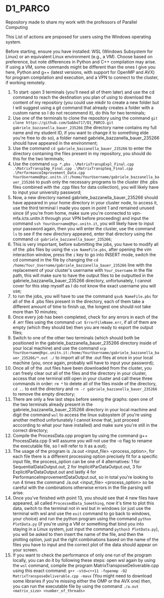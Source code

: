 # D1_PARCO
Repository made to share my work with the professors of Parallel Computing 

This List of actions are proposed for users using the Windows operating system.

Before starting, ensure you have installed: WSL (Windows Subsystem for Linux) or an equivalent Linux environment (e.g., a VM). Choose based on preference, but note differences in Python and C++ compilation may arise. If using a VM, some commands might be different than the ones I give you here, Python and g++ (latest versions, with support for OpenMP and AVX) for program compilation and execution, and a VPN to connect to the cluster, if working remotely.
1) To start: open 3 terminals (you'll need all of them later) and use the cd command to reach the destination you plan of using to download the content of my repository (you could use mkdir to create a new folder but I will suggest using a git command that already creates a folder with a custom name so I do not recommend it), do this for two terminals;
2) Use one of the terminals to clone the repository using the command ```git clone https://github.com/Gabbo717/D1_PARCO.git gabriele_bazzanella_bauer_235266``` (the directory name contains my full name and my student ID, if you want to change it to something elde you're free to do so), a folder named gabriele_bazzanella_bauer_235266 should have appeared in the environment;
3) Use the command ```cd gabriele_bazzanella_bauer_235266``` to enter the directory containing the files present in my repository, you should do this for the two terminals; 
4) Use the command ```scp *.pbs .\MatrixTranspExpl_Final.cpp .\MatrixTranspImp_Final.cpp .\MatrixTranspSeq_Final.cpp .\PerformanceImprovement_Data.cpp YourUsername@hpc.unitn.it:/home/YourUsername/gabriele_bazzanella_bauer_235266``` to push only the necessary programs to the cluster (the .pbs files combined with the .cpp files for data collection), you will likely have to input your university password;
5) Now, a new directory named gabriele_bazzanella_bauer_235266 should have appeared in your home directory in your cluster node, to access it, use the third terminal I made you open in point 1 and remained unused since (if you're from home, make sure you're connected to vpn-mfa.icts.unitn.it through your VPN before proceeding) and input the command ```ssh YourUsername@hpc.unitn.it```, you will likely have to input your password again, then you will enter the cluster, use the command ```ls``` to see if the new directory appeared, enter that directory using the command ```cd gabriele_bazzanella_bauer_235266```;
6) This is very important, before submitting the jobs, you have to modify all of the .pbs files by using the ```vim NameFile.pbs```, after opening the vim interaction window, press the ```i``` key to go into INSERT mode, switch the cd command in the file by changing the ```cd /home/Your_Username/gabriele_bazzanella_bauer_235266``` line with the replacement of your cluster's username with ```Your_Username``` in the file path, this will make sure to have the output files to be outputted in the gabriele_bazzanella_bauer_235266 directory, unfortunately, I cannot cover for this step myself as I do not know the exact username you will use;
7) to run the jobs, you will have to use the command ```qsub NameFile.pbs``` for all of the 4 .pbs files present in the directory, each of them take a different amount of time to finish up, the longest one should not take more than 10 minutes;
8) Once every job has been completed, check for any errors in each of the 4 .err files using the command ```cat ErrorFileName.err```, if all of them are empty (which they should be) then you are ready to export the output files;
9) Switch to one of the other two terminals (which should both be positioned in the gabriele_bazzanella_bauer_235266 directory inside of your local machine) and use the command ```scp YourUsername@hpc.unitn.it:/home/YourUsername/gabriele_bazzanella_bauer_235266/*.out ./``` to import all of the .out files at once in your local machine (you, once again, probably will have to input your password);
10) Once all of the .out files have been downloaded from the cluster, you can freely clear out all of the files and the directory in your cluster, access that one terminal still open in your cluster and call these three commands in order: ```rm *``` to delete all of the files inside of the directory, ```cd ..``` to exit the directory and ```rm -r gabriele_bazzanella_bauer_235266``` to remove the empty directory;
11) There are only a few last steps before seeing the graphs: open one of the two terminals already present in the gabriele_bazzanella_bauer_235266 directory in your local machine and digit the command ```wsl``` to access the linux subsystem (if you're using another method unfortunately I cannot know that, just proceed acccording to what your have installed) and make sure you're still in the correct directory;
12) Compile the ProcessData.cpp program by using the command g++ ProcessData.cpp (I will assume you will not use the -o flag to rename the executable file, so I will refer to it as a.out);
13) The usage of the program is ./a.out <input_file> <process_option>, for each file there is a different processing option precisely fit for a specific input file, the process_option can be one of 4 alternatives: 1 for SequentialDataOutput.out, 2 for ImplicitParDataOutput.out, 3 for ExplicitParDataOutput.out and lastly 4 for PerformanceImprovementDataOutput.out, so in total you're looking to run 4 times the command ./a.out <input_file> <process_option> so be careful with the combinations otherwise errors in the file parsing will arise.
14) Once you've finished with point 13, you should see that 4 new files have appeared, all called ```ProcessedData_Something```, now it's time to plot this data, switch to the terminal not in wsl but in windows (or just use the terminal with wsl and use the ```exit``` command to go back to windows, your choice) and run the python program using the command ```python PlotData.py``` (if you're using a VM or something that bind you into staying in a Linux system, just input the command ```python3 PlotData.py```), you will be asked to then insert the name of the file, and then the plotting option, just put the right combinations based on the name of the files you have to input and the correct plot of the data should appear on your screen.
15) If you want to check the performance of only one run of the program locally, you can do it by following these steps: open wsl again by using the ```wsl``` command, compile the program MatrixTransposeDeliverable.cpp using this exact command: ```g++ -std=c++11 -fopenmp -O2 MatrixTransposeDeliverable.cpp -mavx``` (You might need to download some libraries if you're missing either the OMP or the AVX one) then, you can run the executable file by using the command ```./a.out <matrix_size> <number_of_threads>```
